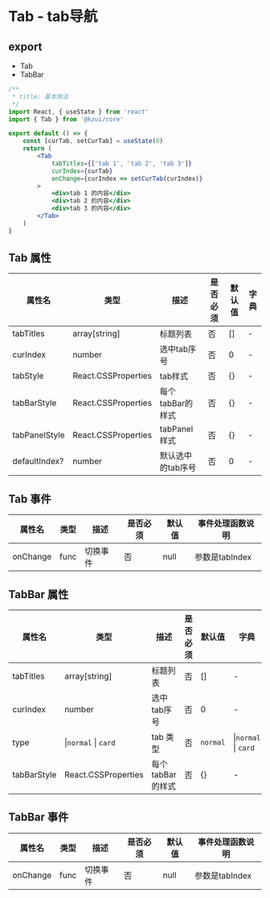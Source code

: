 # Tab - tab导航

## export
* Tab
* TabBar

```jsx
/**
 * title: 基本用法
 */
import React, { useState } from 'react'
import { Tab } from '@kzui/core'

export default () => {
    const [curTab, setCurTab] = useState(0)
    return (
        <Tab
            tabTitles={['tab 1', 'tab 2', 'tab 3']}
            curIndex={curTab}
            onChange={curIndex => setCurTab(curIndex)}
        >
            <div>tab 1 的内容</div>
            <div>tab 2 的内容</div>
            <div>tab 3 的内容</div>
        </Tab>
    )
}

```

## Tab 属性

属性名 | 类型 | 描述 | 是否必须 | 默认值 | 字典 |
------- | ------- | ------- | ------- | ------- | ------- |
tabTitles | array[string] | 标题列表 | 否 | [] | - |
curIndex | number | 选中tab序号 | 否 | 0 | - |
tabStyle | React.CSSProperties | tab样式 | 否 | {} | - |
tabBarStyle | React.CSSProperties | 每个tabBar的样式 | 否 | {} | - |
tabPanelStyle | React.CSSProperties | tabPanel 样式 | 否 | {} | - |
defaultIndex? | number | 默认选中的tab序号 | 否 | 0 | - |

## Tab 事件
属性名 | 类型 | 描述 | 是否必须 | 默认值 | 事件处理函数说明 |
------- | ------- | ------- | ------- | ------- | ------- |
onChange | func | 切换事件 | 否 | null | 参数是tabIndex |


## TabBar 属性

属性名 | 类型 | 描述 | 是否必须 | 默认值 | 字典 |
------- | ------- | ------- | ------- | ------- | ------- |
tabTitles | array[string] | 标题列表 | 否 | [] | - |
curIndex | number | 选中tab序号 | 否 | 0 | - |
type | \|`normal` \| `card` | tab 类型 | 否 | `normal` | \|`normal` \| `card` |
tabBarStyle | React.CSSProperties | 每个tabBar的样式 | 否 | {} | - |

## TabBar 事件
属性名 | 类型 | 描述 | 是否必须 | 默认值 | 事件处理函数说明 |
------- | ------- | ------- | ------- | ------- | ------- |
onChange | func | 切换事件 | 否 | null | 参数是tabIndex |
